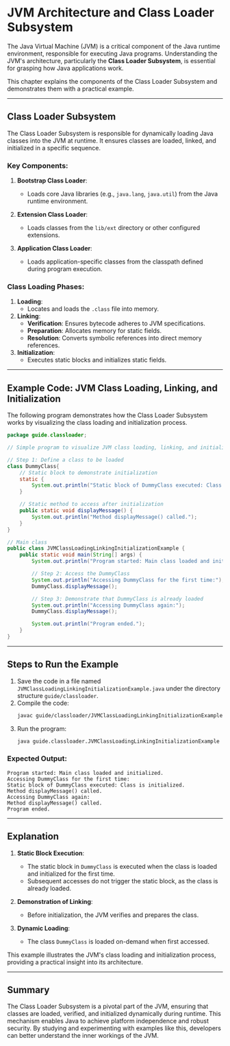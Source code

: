 # JVM Architecture and Class Loader Subsystem

The Java Virtual Machine (JVM) is a critical component of the Java runtime environment, responsible for executing Java programs. Understanding the JVM's architecture, particularly the **Class Loader Subsystem**, is essential for grasping how Java applications work.

This chapter explains the components of the Class Loader Subsystem and demonstrates them with a practical example.

---

## Class Loader Subsystem
The Class Loader Subsystem is responsible for dynamically loading Java classes into the JVM at runtime. It ensures classes are loaded, linked, and initialized in a specific sequence.

### Key Components:
1. **Bootstrap Class Loader**:
    - Loads core Java libraries (e.g., `java.lang`, `java.util`) from the Java runtime environment.

2. **Extension Class Loader**:
    - Loads classes from the `lib/ext` directory or other configured extensions.

3. **Application Class Loader**:
    - Loads application-specific classes from the classpath defined during program execution.

### Class Loading Phases:
1. **Loading**:
    - Locates and loads the `.class` file into memory.
2. **Linking**:
    - **Verification**: Ensures bytecode adheres to JVM specifications.
    - **Preparation**: Allocates memory for static fields.
    - **Resolution**: Converts symbolic references into direct memory references.
3. **Initialization**:
    - Executes static blocks and initializes static fields.

---

## Example Code: JVM Class Loading, Linking, and Initialization
The following program demonstrates how the Class Loader Subsystem works by visualizing the class loading and initialization process.

```java
package guide.classloader;

// Simple program to visualize JVM class loading, linking, and initialization

// Step 1: Define a class to be loaded
class DummyClass{
    // Static block to demonstrate initialization
    static {
        System.out.println("Static block of DummyClass executed: Class is initialized.");
    }

    // Static method to access after initialization
    public static void displayMessage() {
        System.out.println("Method displayMessage() called.");
    }
}

// Main class
public class JVMClassLoadingLinkingInitializationExample {
    public static void main(String[] args) {
        System.out.println("Program started: Main class loaded and initialized.");

        // Step 2: Access the DummyClass
        System.out.println("Accessing DummyClass for the first time:");
        DummyClass.displayMessage();

        // Step 3: Demonstrate that DummyClass is already loaded
        System.out.println("Accessing DummyClass again:");
        DummyClass.displayMessage();

        System.out.println("Program ended.");
    }
}
```

---

## Steps to Run the Example

1. Save the code in a file named `JVMClassLoadingLinkingInitializationExample.java` under the directory structure `guide/classloader`.
2. Compile the code:
   ```bash
   javac guide/classloader/JVMClassLoadingLinkingInitializationExample.java
   ```
3. Run the program:
   ```bash
   java guide.classloader.JVMClassLoadingLinkingInitializationExample
   ```

### Expected Output:
```text
Program started: Main class loaded and initialized.
Accessing DummyClass for the first time:
Static block of DummyClass executed: Class is initialized.
Method displayMessage() called.
Accessing DummyClass again:
Method displayMessage() called.
Program ended.
```

---

## Explanation
1. **Static Block Execution**:
    - The static block in `DummyClass` is executed when the class is loaded and initialized for the first time.
    - Subsequent accesses do not trigger the static block, as the class is already loaded.

2. **Demonstration of Linking**:
    - Before initialization, the JVM verifies and prepares the class.

3. **Dynamic Loading**:
    - The class `DummyClass` is loaded on-demand when first accessed.

This example illustrates the JVM's class loading and initialization process, providing a practical insight into its architecture.

---

## Summary
The Class Loader Subsystem is a pivotal part of the JVM, ensuring that classes are loaded, verified, and initialized dynamically during runtime. This mechanism enables Java to achieve platform independence and robust security. By studying and experimenting with examples like this, developers can better understand the inner workings of the JVM.
